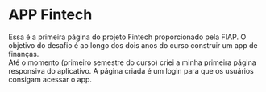 # APP Fintech

Essa é a primeira página do projeto Fintech proporcionado pela FIAP. 
O objetivo do desafio é ao longo dos dois anos do curso construir um app de finanças.  
Até o momento (primeiro semestre do curso) criei a minha primeira página responsiva do aplicativo. A página criada é um login para que os usuários consigam acessar o app.